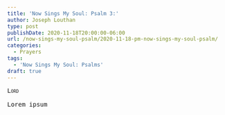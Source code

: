 ```yaml
---
title: 'Now Sings My Soul: Psalm 3:'
author: Joseph Louthan
type: post
publishDate: 2020-11-18T20:00:00-06:00
url: /now-sings-my-soul-psalm/2020-11-18-pm-now-sings-my-soul-psalm/
categories:
  - Prayers
tags:
  - 'Now Sings My Soul: Psalms'
draft: true
---
```


<pre>
<div style="font-variant: small-caps;">Lord</div>
Lorem ipsum
</pre>
